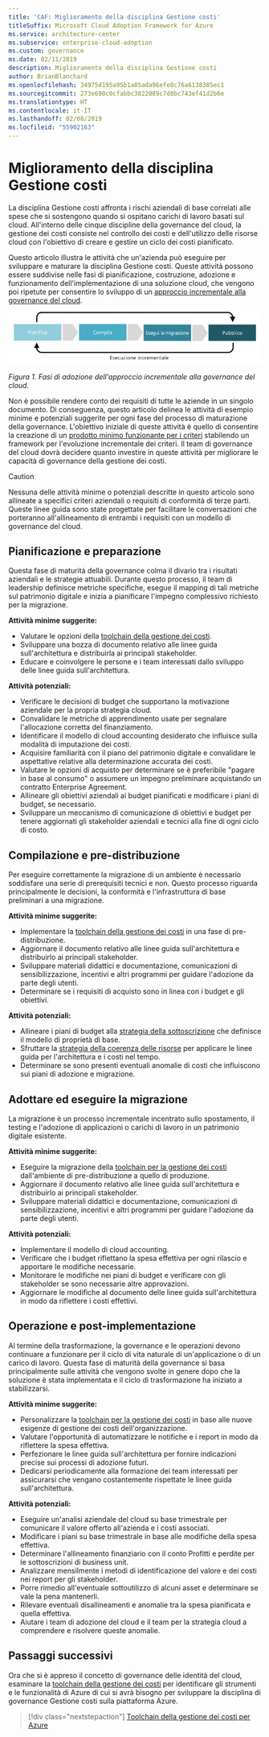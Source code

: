```yaml
---
title: 'CAF: Miglioramento della disciplina Gestione costi'
titleSuffix: Microsoft Cloud Adoption Framework for Azure
ms.service: architecture-center
ms.subservice: enterprise-cloud-adoption
ms.custom: governance
ms.date: 02/11/2019
description: Miglioramento della disciplina Gestione costi
author: BrianBlanchard
ms.openlocfilehash: 34975d195a95b1a85ada96efe8c76a6138385ec1
ms.sourcegitcommit: 273e690c0cfabbc3822089c7d8bc743ef41d2b6e
ms.translationtype: HT
ms.contentlocale: it-IT
ms.lasthandoff: 02/08/2019
ms.locfileid: "55902163"
---
```

# <a name="cost-management-discipline-improvement"></a>Miglioramento della disciplina Gestione costi

La disciplina Gestione costi affronta i rischi aziendali di base correlati alle spese che si sostengono quando si ospitano carichi di lavoro basati sul cloud. All'interno delle cinque discipline della governance del cloud, la gestione dei costi consiste nel controllo dei costi e dell'utilizzo delle risorse cloud con l'obiettivo di creare e gestire un ciclo dei costi pianificato.

Questo articolo illustra le attività che un'azienda può eseguire per sviluppare e maturare la disciplina Gestione costi. Queste attività possono essere suddivise nelle fasi di pianificazione, costruzione, adozione e funzionamento dell'implementazione di una soluzione cloud, che vengono poi ripetute per consentire lo sviluppo di un [approccio incrementale alla governance del cloud](../journeys/overview.md#an-incremental-approach-to-cloud-governance).

![Quattro fasi di adozione](../../_images/adoption-phases.png)

*Figura 1. Fasi di adozione dell'approccio incrementale alla governance del cloud.*

Non è possibile rendere conto dei requisiti di tutte le aziende in un singolo documento. Di conseguenza, questo articolo delinea le attività di esempio minime e potenziali suggerite per ogni fase del processo di maturazione della governance. L'obiettivo iniziale di queste attività è quello di consentire la creazione di un [prodotto minimo funzionante per i criteri](../journeys/overview.md#an-incremental-approach-to-cloud-governance) stabilendo un framework per l'evoluzione incrementale dei criteri. Il team di governance del cloud dovrà decidere quanto investire in queste attività per migliorare le capacità di governance della gestione dei costi.

> [!CAUTION]
> Nessuna delle attività minime o potenziali descritte in questo articolo sono allineate a specifici criteri aziendali o requisiti di conformità di terze parti. Queste linee guida sono state progettate per facilitare le conversazioni che porteranno all'allineamento di entrambi i requisiti con un modello di governance del cloud.

## <a name="planning-and-readiness"></a>Pianificazione e preparazione

Questa fase di maturità della governance colma il divario tra i risultati aziendali e le strategie attuabili. Durante questo processo, il team di leadership definisce metriche specifiche, esegue il mapping di tali metriche sul patrimonio digitale e inizia a pianificare l'impegno complessivo richiesto per la migrazione.

**Attività minime suggerite:**

* Valutare le opzioni della [toolchain della gestione dei costi](toolchain.md).
* Sviluppare una bozza di documento relativo alle linee guida sull'architettura e distribuirla ai principali stakeholder.
* Educare e coinvolgere le persone e i team interessati dallo sviluppo delle linee guida sull'architettura.

**Attività potenziali:**

* Verificare le decisioni di budget che supportano la motivazione aziendale per la propria strategia cloud.
* Convalidare le metriche di apprendimento usate per segnalare l'allocazione corretta del finanziamento.
* Identificare il modello di cloud accounting desiderato che influisce sulla modalità di imputazione dei costi.
* Acquisire familiarità con il piano del patrimonio digitale e convalidare le aspettative relative alla determinazione accurata dei costi.
* Valutare le opzioni di acquisto per determinare se è preferibile "pagare in base al consumo" o assumere un impegno preliminare acquistando un contratto Enterprise Agreement.
* Allineare gli obiettivi aziendali ai budget pianificati e modificare i piani di budget, se necessario.
* Sviluppare un meccanismo di comunicazione di obiettivi e budget per tenere aggiornati gli stakeholder aziendali e tecnici alla fine di ogni ciclo di costo.

## <a name="build-and-pre-deployment"></a>Compilazione e pre-distribuzione

Per eseguire correttamente la migrazione di un ambiente è necessario soddisfare una serie di prerequisiti tecnici e non. Questo processo riguarda principalmente le decisioni, la conformità e l'infrastruttura di base preliminari a una migrazione.

**Attività minime suggerite:**

* Implementare la [toolchain della gestione dei costi](toolchain.md) in una fase di pre-distribuzione.
* Aggiornare il documento relativo alle linee guida sull'architettura e distribuirlo ai principali stakeholder.
* Sviluppare materiali didattici e documentazione, comunicazioni di sensibilizzazione, incentivi e altri programmi per guidare l'adozione da parte degli utenti.
* Determinare se i requisiti di acquisto sono in linea con i budget e gli obiettivi.

**Attività potenziali:**

* Allineare i piani di budget alla [strategia della sottoscrizione](../../decision-guides/subscriptions/overview.md) che definisce il modello di proprietà di base.
* Sfruttare la [strategia della coerenza delle risorse](../../decision-guides/resource-consistency/overview.md) per applicare le linee guida per l'architettura e i costi nel tempo.
* Determinare se sono presenti eventuali anomalie di costi che influiscono sui piani di adozione e migrazione.

## <a name="adopt-and-migrate"></a>Adottare ed eseguire la migrazione

La migrazione è un processo incrementale incentrato sullo spostamento, il testing e l'adozione di applicazioni o carichi di lavoro in un patrimonio digitale esistente.

**Attività minime suggerite:**

* Eseguire la migrazione della [toolchain per la gestione dei costi](toolchain.md) dall'ambiente di pre-distribuzione a quello di produzione.
* Aggiornare il documento relativo alle linee guida sull'architettura e distribuirlo ai principali stakeholder.
* Sviluppare materiali didattici e documentazione, comunicazioni di sensibilizzazione, incentivi e altri programmi per guidare l'adozione da parte degli utenti.

**Attività potenziali:**

* Implementare il modello di cloud accounting.
* Verificare che i budget riflettano la spesa effettiva per ogni rilascio e apportare le modifiche necessarie.
* Monitorare le modifiche nei piani di budget e verificare con gli stakeholder se sono necessarie altre approvazioni.
* Aggiornare le modifiche al documento delle linee guida sull'architettura in modo da riflettere i costi effettivi.

## <a name="operate-and-post-implementation"></a>Operazione e post-implementazione

Al termine della trasformazione, la governance e le operazioni devono continuare a funzionare per il ciclo di vita naturale di un'applicazione o di un carico di lavoro. Questa fase di maturità della governance si basa principalmente sulle attività che vengono svolte in genere dopo che la soluzione è stata implementata e il ciclo di trasformazione ha iniziato a stabilizzarsi.

**Attività minime suggerite:**

* Personalizzare la [toolchain per la gestione dei costi](toolchain.md) in base alle nuove esigenze di gestione dei costi dell'organizzazione.
* Valutare l'opportunità di automatizzare le notifiche e i report in modo da riflettere la spesa effettiva.
* Perfezionare le linee guida sull'architettura per fornire indicazioni precise sui processi di adozione futuri.
* Dedicarsi periodicamente alla formazione dei team interessati per assicurarsi che vengano costantemente rispettate le linee guida sull'architettura.

**Attività potenziali:**

* Eseguire un'analisi aziendale del cloud su base trimestrale per comunicare il valore offerto all'azienda e i costi associati.
* Modificare i piani su base trimestrale in base alle modifiche della spesa effettiva.
* Determinare l'allineamento finanziario con il conto Profitti e perdite per le sottoscrizioni di business unit.
* Analizzare mensilmente i metodi di identificazione del valore e dei costi nei report per gli stakeholder.
* Porre rimedio all'eventuale sottoutilizzo di alcuni asset e determinare se vale la pena mantenerli.
* Rilevare eventuali disallineamenti e anomalie tra la spesa pianificata e quella effettiva.
* Aiutare i team di adozione del cloud e il team per la strategia cloud a comprendere e risolvere queste anomalie.

## <a name="next-steps"></a>Passaggi successivi

Ora che si è appreso il concetto di governance delle identità del cloud, esaminare la [toolchain della gestione dei costi](toolchain.md) per identificare gli strumenti e le funzionalità di Azure di cui si avrà bisogno per sviluppare la disciplina di governance Gestione costi sulla piattaforma Azure.

> [!div class="nextstepaction"]
> [Toolchain della gestione dei costi per Azure](toolchain.md)